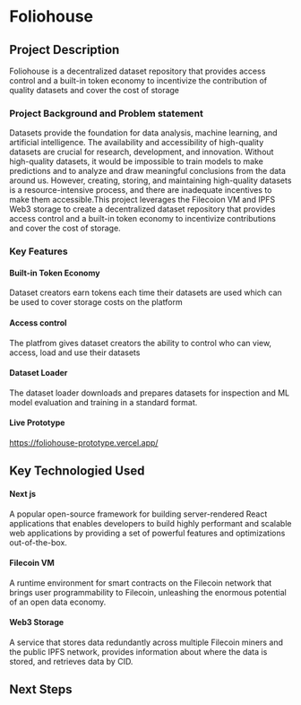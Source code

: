 # Foliohouse

## Project Description
Foliohouse is a decentralized dataset repository that provides access control and a built-in token economy to incentivize the contribution of quality datasets and cover the cost of storage

### Project Background and Problem statement
Datasets provide the foundation for data analysis, machine learning, and artificial intelligence. The availability and accessibility of high-quality datasets are crucial for research, development, and innovation. Without high-quality datasets, it would be impossible to train models to make predictions and to analyze and draw meaningful conclusions from the data around us. However, creating, storing, and maintaining high-quality datasets is a resource-intensive process, and there are inadequate incentives to make them accessible.This project leverages the Filecoion VM and IPFS Web3 storage to create a decentralized dataset repository that provides access control and a built-in token economy to incentivize contributions and cover the cost of storage.

### Key Features
#### Built-in Token Economy
Dataset creators earn tokens each time their datasets are used which can be used to cover storage costs on the platform
#### Access control
The platfrom gives dataset creators the ability to control who can view, access, load and use their datasets
#### Dataset Loader
The dataset loader downloads and prepares datasets for inspection and ML model evaluation and training in a standard format.

#### Live Prototype
https://foliohouse-prototype.vercel.app/

## Key Technologied Used
#### Next js
A popular open-source framework for building server-rendered React applications that enables developers to build highly performant and scalable web applications by providing a set of powerful features and optimizations out-of-the-box.
#### Filecoin VM
A runtime environment for smart contracts  on the Filecoin network that brings user programmability to Filecoin, unleashing the enormous potential of an open data economy.
#### Web3 Storage
A service that stores data redundantly across multiple Filecoin miners and the public IPFS network, provides information about where the data is stored, and retrieves data by CID.


## Next Steps




